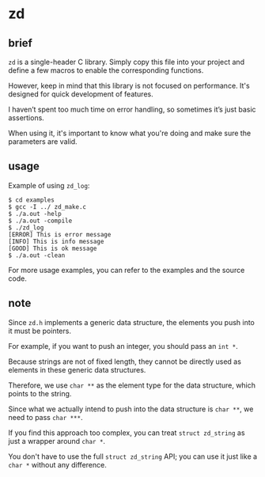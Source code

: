 # zd

## brief
`zd` is a single-header C library. Simply copy this file into your project and define a few macros to enable the corresponding functions.

However, keep in mind that this library is not focused on performance. It's designed for quick development of features. 

I haven’t spent too much time on error handling, so sometimes it’s just basic assertions. 

When using it, it's important to know what you're doing and make sure the parameters are valid.

## usage

Example of using `zd_log`:

```console
$ cd examples
$ gcc -I ../ zd_make.c
$ ./a.out -help
$ ./a.out -compile
$ ./zd_log
[ERROR] This is error message
[INFO] This is info message
[GOOD] This is ok message
$ ./a.out -clean
```

For more usage examples, you can refer to the examples and the source code.

## note

Since `zd.h` implements a generic data structure, the elements you push into it must be pointers.

For example, if you want to push an integer, you should pass an `int *`.

Because strings are not of fixed length, they cannot be directly used as elements in these generic data structures.

Therefore, we use `char **` as the element type for the data structure, which points to the string.

Since what we actually intend to push into the data structure is `char **`, we need to pass `char ***`.

If you find this approach too complex, you can treat `struct zd_string` as just a wrapper around `char *`. 

You don't have to use the full `struct zd_string` API; you can use it just like a `char *` without any difference.
